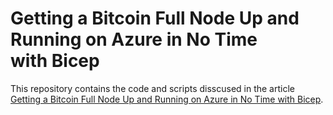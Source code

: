 # Getting a Bitcoin Full Node Up and Running on Azure in No Time with Bicep
This repository contains the code and scripts disscused in the article [Getting a Bitcoin Full Node Up and Running on Azure in No Time with Bicep](https://medium.com/microsoftazure/getting-a-bitcoin-full-node-up-and-running-on-azure-in-no-time-with-bicep-a5fcb3080633).
